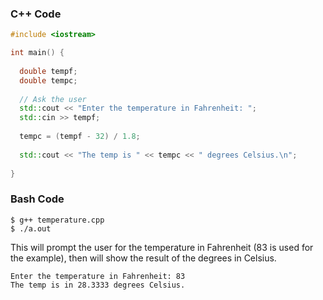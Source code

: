 ### C++ Code

```C++
#include <iostream>

int main() {
  
  double tempf;
  double tempc;
  
  // Ask the user
  std::cout << "Enter the temperature in Fahrenheit: ";
  std::cin >> tempf;
  
  tempc = (tempf - 32) / 1.8;
  
  std::cout << "The temp is " << tempc << " degrees Celsius.\n";
  
}
```


### Bash Code

```
$ g++ temperature.cpp
$ ./a.out
```
This will prompt the user for the temperature in Fahrenheit (83 is used for the example), then will show the result of the degrees in Celsius.
```
Enter the temperature in Fahrenheit: 83
The temp is in 28.3333 degrees Celsius.
```
